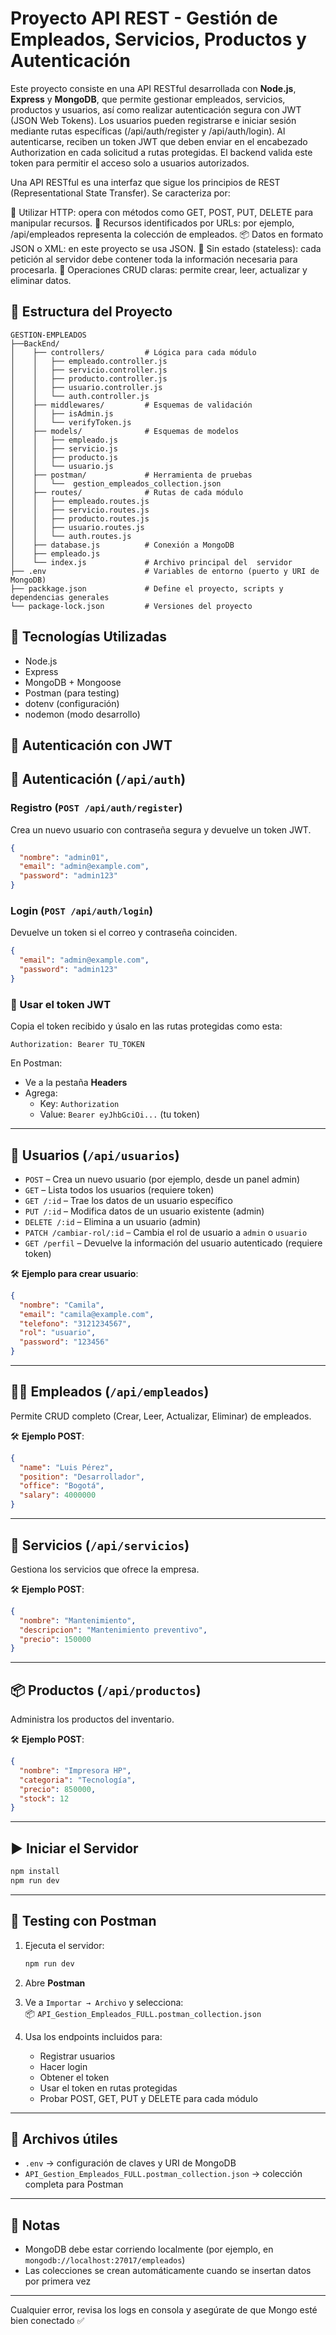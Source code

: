 # Proyecto API REST - Gestión de Empleados, Servicios, Productos y Autenticación

Este proyecto consiste en una API RESTful desarrollada con **Node.js**, **Express** y **MongoDB**, que permite gestionar empleados, servicios, productos y usuarios, así como realizar autenticación segura con JWT (JSON Web Tokens). Los usuarios pueden registrarse e iniciar sesión mediante rutas específicas (/api/auth/register y /api/auth/login). Al autenticarse, reciben un token JWT que deben enviar en el encabezado Authorization en cada solicitud a rutas protegidas. El backend valida este token para permitir el acceso solo a usuarios autorizados.

Una API RESTful es una interfaz que sigue los principios de REST (Representational State Transfer). Se caracteriza por:

📍 Utilizar HTTP: opera con métodos como GET, POST, PUT, DELETE para manipular recursos.
🧩 Recursos identificados por URLs: por ejemplo, /api/empleados representa la colección de empleados.
📦 Datos en formato JSON o XML: en este proyecto se usa JSON.
🔁 Sin estado (stateless): cada petición al servidor debe contener toda la información necesaria para procesarla.
🔄 Operaciones CRUD claras: permite crear, leer, actualizar y eliminar datos.

## 📁 Estructura del Proyecto

```
GESTION-EMPLEADOS
├──BackEnd/
│    ├── controllers/         # Lógica para cada módulo
│    │   ├── empleado.controller.js
│    │   ├── servicio.controller.js
│    │   ├── producto.controller.js
│    │   ├── usuario.controller.js
│    │   └── auth.controller.js
│    ├── middlewares/         # Esquemas de validación
│    │   ├── isAdmin.js
│    │   └── verifyToken.js
│    ├── models/              # Esquemas de modelos
│    │   ├── empleado.js
│    │   ├── servicio.js
│    │   ├── producto.js
│    │   └── usuario.js
│    ├── postman/             # Herramienta de pruebas
│    │   └──  gestion_empleados_collection.json
│    ├── routes/              # Rutas de cada módulo
│    │   ├── empleado.routes.js
│    │   ├── servicio.routes.js
│    │   ├── producto.routes.js
│    │   ├── usuario.routes.js
│    │   └── auth.routes.js
│    ├── database.js          # Conexión a MongoDB
│    ├── empleado.js          
│    └── index.js             # Archivo principal del  servidor
├── .env                      # Variables de entorno (puerto y URI de MongoDB)
├── packkage.json             # Define el proyecto, scripts y dependencias generales
└── package-lock.json         # Versiones del proyecto
```

## 🚀 Tecnologías Utilizadas

* Node.js
* Express
* MongoDB + Mongoose
* Postman (para testing)
* dotenv (configuración)
* nodemon (modo desarrollo)

## 🔐 Autenticación con JWT

## 🔐 Autenticación (`/api/auth`)

### Registro (`POST /api/auth/register`)
Crea un nuevo usuario con contraseña segura y devuelve un token JWT.

```json
{
  "nombre": "admin01",
  "email": "admin@example.com",
  "password": "admin123"
}
```

### Login (`POST /api/auth/login`)
Devuelve un token si el correo y contraseña coinciden.

```json
{
  "email": "admin@example.com",
  "password": "admin123"
}
```

### 🪪 Usar el token JWT
Copia el token recibido y úsalo en las rutas protegidas como esta:

```
Authorization: Bearer TU_TOKEN
```

En Postman:
- Ve a la pestaña **Headers**
- Agrega:  
  - Key: `Authorization`  
  - Value: `Bearer eyJhbGciOi...` (tu token)

---

## 👤 Usuarios (`/api/usuarios`)

- `POST` – Crea un nuevo usuario (por ejemplo, desde un panel admin)
- `GET` – Lista todos los usuarios (requiere token)
- `GET /:id` – Trae los datos de un usuario específico
- `PUT /:id` – Modifica datos de un usuario existente (admin)
- `DELETE /:id` – Elimina a un usuario (admin)
- `PATCH /cambiar-rol/:id` – Cambia el rol de usuario a `admin` o `usuario`
- `GET /perfil` – Devuelve la información del usuario autenticado (requiere token)

🛠️ **Ejemplo para crear usuario**:
```json
{
  "nombre": "Camila",
  "email": "camila@example.com",
  "telefono": "3121234567",
  "rol": "usuario",
  "password": "123456"
}
```

---

## 👨‍💼 Empleados (`/api/empleados`)

Permite CRUD completo (Crear, Leer, Actualizar, Eliminar) de empleados.

🛠️ **Ejemplo POST**:
```json
{
  "name": "Luis Pérez",
  "position": "Desarrollador",
  "office": "Bogotá",
  "salary": 4000000
}
```

---

## 🧰 Servicios (`/api/servicios`)

Gestiona los servicios que ofrece la empresa.

🛠️ **Ejemplo POST**:
```json
{
  "nombre": "Mantenimiento",
  "descripcion": "Mantenimiento preventivo",
  "precio": 150000
}
```

---

## 📦 Productos (`/api/productos`)

Administra los productos del inventario.

🛠️ **Ejemplo POST**:
```json
{
  "nombre": "Impresora HP",
  "categoria": "Tecnología",
  "precio": 850000,
  "stock": 12
}
```

---

## ▶️ Iniciar el Servidor

```bash
npm install
npm run dev
```

---

## 🧪 Testing con Postman

1. Ejecuta el servidor:  
   ```bash
   npm run dev
   ```

2. Abre **Postman**

3. Ve a `Importar → Archivo` y selecciona:  
   📦 `API_Gestion_Empleados_FULL.postman_collection.json`

4. Usa los endpoints incluidos para:
   - Registrar usuarios
   - Hacer login
   - Obtener el token
   - Usar el token en rutas protegidas
   - Probar POST, GET, PUT y DELETE para cada módulo

---

## 📁 Archivos útiles

- `.env` → configuración de claves y URI de MongoDB
- `API_Gestion_Empleados_FULL.postman_collection.json` → colección completa para Postman

---

## 📌 Notas

* MongoDB debe estar corriendo localmente (por ejemplo, en `mongodb://localhost:27017/empleados`)
* Las colecciones se crean automáticamente cuando se insertan datos por primera vez

---

Cualquier error, revisa los logs en consola y asegúrate de que Mongo esté bien conectado ✅